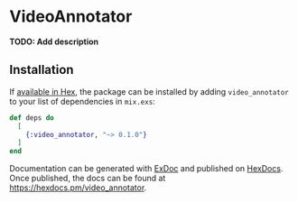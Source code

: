 # VideoAnnotator

**TODO: Add description**

## Installation

If [available in Hex](https://hex.pm/docs/publish), the package can be installed
by adding `video_annotator` to your list of dependencies in `mix.exs`:

```elixir
def deps do
  [
    {:video_annotator, "~> 0.1.0"}
  ]
end
```

Documentation can be generated with [ExDoc](https://github.com/elixir-lang/ex_doc)
and published on [HexDocs](https://hexdocs.pm). Once published, the docs can
be found at <https://hexdocs.pm/video_annotator>.

